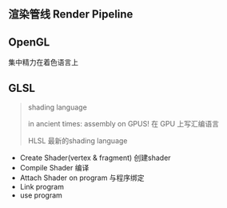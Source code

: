 ## 渲染管线 Render Pipeline





## OpenGL

集中精力在着色语言上





## GLSL

> shading language 
>
> in ancient times: assembly on GPUS! 在 GPU 上写汇编语言
>
> HLSL 最新的shading language

- Create Shader(vertex & fragment) 创建shader
- Compile Shader 编译
- Attach Shader on program 与程序绑定
- Link program
- use program







